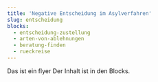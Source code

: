 ```yaml
---
title: 'Negative Entscheidung im Asylverfahren'
slug: entscheidung
blocks:
  - entscheidung-zustellung
  - arten-von-ablehnungen
  - beratung-finden
  - rueckreise
---
```


Das ist ein flyer
Der Inhalt ist in den Blocks.
